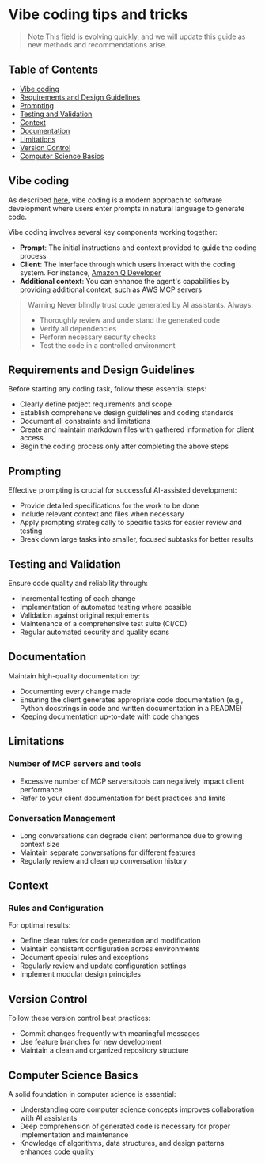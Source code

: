 # Vibe coding tips and tricks

> Note
> This field is evolving quickly, and we will update this guide as new methods and recommendations arise.

## Table of Contents

- [Vibe coding](#vibe-coding)
- [Requirements and Design Guidelines](#requirements-and-design-guidelines)
- [Prompting](#prompting)
- [Testing and Validation](#testing-and-validation)
- [Context](#context)
- [Documentation](#documentation)
- [Limitations](#limitations)
- [Version Control](#version-control)
- [Computer Science Basics](#computer-science-basics)

## Vibe coding

As described [here](https://en.wikipedia.org/wiki/Vibe_coding), vibe coding is a modern approach to software development where users enter prompts in natural language to generate code.

Vibe coding involves several key components working together:

- **Prompt**: The initial instructions and context provided to guide the coding process
- **Client**: The interface through which users interact with the coding system. For instance, [Amazon Q Developer](https://aws.amazon.com/q/developer/)
- **Additional context**: You can enhance the agent's capabilities by providing additional context, such as AWS MCP servers

> Warning
> Never blindly trust code generated by AI assistants. Always:
>
> - Thoroughly review and understand the generated code
> - Verify all dependencies
> - Perform necessary security checks
> - Test the code in a controlled environment

## Requirements and Design Guidelines

Before starting any coding task, follow these essential steps:

- Clearly define project requirements and scope
- Establish comprehensive design guidelines and coding standards
- Document all constraints and limitations
- Create and maintain markdown files with gathered information for client access
- Begin the coding process only after completing the above steps

## Prompting

Effective prompting is crucial for successful AI-assisted development:

- Provide detailed specifications for the work to be done
- Include relevant context and files when necessary
- Apply prompting strategically to specific tasks for easier review and testing
- Break down large tasks into smaller, focused subtasks for better results

## Testing and Validation

Ensure code quality and reliability through:

- Incremental testing of each change
- Implementation of automated testing where possible
- Validation against original requirements
- Maintenance of a comprehensive test suite (CI/CD)
- Regular automated security and quality scans

## Documentation

Maintain high-quality documentation by:

- Documenting every change made
- Ensuring the client generates appropriate code documentation (e.g., Python docstrings in code and written documentation in a README)
- Keeping documentation up-to-date with code changes

## Limitations

### Number of MCP servers and tools

- Excessive number of MCP servers/tools can negatively impact client performance
- Refer to your client documentation for best practices and limits

### Conversation Management

- Long conversations can degrade client performance due to growing context size
- Maintain separate conversations for different features
- Regularly review and clean up conversation history

## Context

### Rules and Configuration

For optimal results:

- Define clear rules for code generation and modification
- Maintain consistent configuration across environments
- Document special rules and exceptions
- Regularly review and update configuration settings
- Implement modular design principles

## Version Control

Follow these version control best practices:

- Commit changes frequently with meaningful messages
- Use feature branches for new development
- Maintain a clean and organized repository structure

## Computer Science Basics

A solid foundation in computer science is essential:

- Understanding core computer science concepts improves collaboration with AI assistants
- Deep comprehension of generated code is necessary for proper implementation and maintenance
- Knowledge of algorithms, data structures, and design patterns enhances code quality
